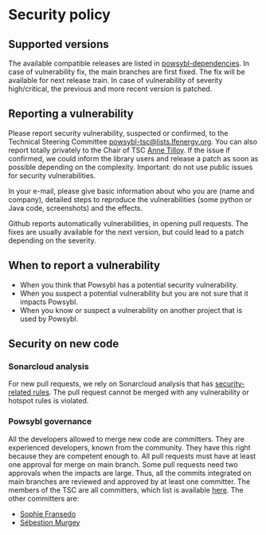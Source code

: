 # Security policy

## Supported versions

The available compatible releases are listed in [powsybl-dependencies](https://github.com/powsybl/powsybl-dependencies). In case of vulnerability fix, the main branches are first fixed. The fix will be available for next release train. In case of vulnerability of severity high/critical, the previous and more recent version is patched.

## Reporting a vulnerability

Please report security vulnerability, suspected or confirmed, to the Technical Steering Committee [powsybl-tsc@lists.lfenergy.org](mailto:powsybl-tsc@lists.lfenergy.org). You can also report totally privately to the Chair of TSC [Anne Tilloy](anne.tilloy@rte-france.com). If the issue if confirmed, we could inform the library users and release a patch as soon as possible depending on the complexity. Important: do not use public issues for security vulnerabilities.

In your e-mail, please give basic information about who you are (name and company), detailed steps to reproduce the vulnerabilities (some python or Java code, screenshots) and the effects.

Github reports automatically vulnerabilities, in opening pull requests. The fixes are usually available for the next version, but could lead to a patch depending on the severity.

## When to report a vulnerability

- When you think that Powsybl has a potential security vulnerability.
- When you suspect a potential vulnerability but you are not sure that it impacts Powsybl.
- When you know or suspect a vulnerability on another project that is used by Powsybl.

## Security on new code

### Sonarcloud analysis

For new pull requests, we rely on Sonarcloud analysis that has [security-related rules](https://docs.sonarcloud.io/digging-deeper/security-related-rules/). The pull request cannot be merged with any vulnerability or hotspot rules is violated.

###  Powsybl governance

All the developers allowed to merge new code are committers. They are experienced developers, known from the community. They have this right because they are competent enough to. All pull requests must have at least one approval for merge on main branch. Some pull requests need two approvals when the impacts are large. Thus, all the commits integrated on main branches are reviewed and approved by at least one committer. The members of the TSC are all committers, which list is available [here](https://www.powsybl.org/pages/overview/governance). The other committers are:

- [Sophie Fransedo](https://github.com/So-Fras)
- [Sébestion Murgey](https://github.com/orgs/powsybl/people/murgeyseb)

